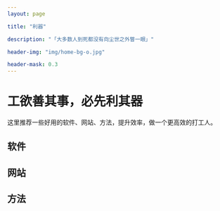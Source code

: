```yaml
---
layout: page

title: "利器"

description: "「大多数人到死都没有向尘世之外瞥一眼」"

header-img: "img/home-bg-o.jpg"

header-mask: 0.3
---
```

# 工欲善其事，必先利其器

这里推荐一些好用的软件、网站、方法，提升效率，做一个更高效的打工人。

## 软件



## 网站



## 方法
